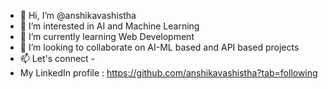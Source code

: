 - 👋 Hi, I’m @anshikavashistha
- 👀 I’m interested in AI and Machine Learning
- 🌱 I’m currently learning Web Development
- 💞️ I’m looking to collaborate on AI-ML based and API based projects
- 📫 Let's connect - 
-    My LinkedIn profile : https://github.com/anshikavashistha?tab=following

<!---
anshikavashistha/anshikavashistha is a ✨ special ✨ repository because its `README.md` (this file) appears on your GitHub profile.
You can click the Preview link to take a look at your changes.
--->
